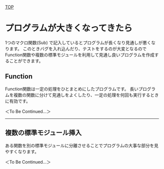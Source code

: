 [TOP](.)

# プログラムが大きくなってきたら
1つのマクロ関数(Sub) で記入しているとプログラムが長くなり見通しが悪くなります。
このときバグを入れ込んだり、テストをするのが大変となるのでFunction関数や複数の標準モジュールを利用して見通し良いプログラムを作成することができます。


## Function
Function関数は一定の処理をひとまとめにしたプログラムです。
長いプログラムを複数の関数に分けて見通しをよくしたり、一定の処理を何回も実行するときに有効です。

＜To Be Continued...＞

----------------------------

## 複数の標準モジュール挿入
ある関数を別の標準モジュールに分離させることでプログラムの大事な部分を見やすくなります。

＜To Be Continued...＞

